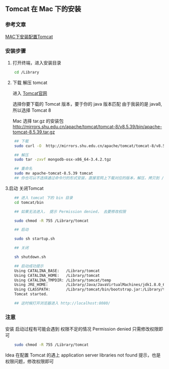 ## Tomcat 在 Mac 下的安装

### 参考文章
[MAC下安装配置Tomcat](https://www.jianshu.com/p/69496fb3495e)

### 安装步骤


1. 打开终端，进入安装目录
```sh
    cd /Library
```


2. 下载 解压 tomcat

    进入 [Tomcat官网](https://tomcat.apache.org/)

    选择你要下载的 Tomcat 版本，要于你的 java 版本匹配
    由于我装的是 java8, 所以选择 Tomcat 8

    Mac 选择 tar.gz 的安装包
    http://mirrors.shu.edu.cn/apache/tomcat/tomcat-8/v8.5.39/bin/apache-tomcat-8.5.39.tar.gz


```sh
    ## 下载
    sudo curl -O  http://mirrors.shu.edu.cn/apache/tomcat/tomcat-8/v8.5.39/bin/apache-tomcat-8.5.39.tar.gz

    ## 解压
    sudo tar -zxvf mongodb-osx-x86_64-3.4.2.tgz

    ## 重命名
    sudo mv apache-tomcat-8.5.39 tomcat
    ## 你也可以不选择通过命令行的形式安装，直接官网上下载对应的版本，解压，拷贝到 /Library 目录下可以
```

3.启动 关闭Tomcat
```sh
    ## 进入 tomcat 下的 bin 目录
    cd tomcat/bin

    ## 如果无法进入， 提示 Permission denied， 去要修改权限

    sudo chmod -R 755 /Library/tomcat

    ## 启动

    sudo sh startup.sh

    ## 关闭

    sh shutdown.sh

    ## 启动成功提示
    Using CATALINA_BASE:   /Library/tomcat
    Using CATALINA_HOME:   /Library/tomcat
    Using CATALINA_TMPDIR: /Library/tomcat/temp
    Using JRE_HOME:        /Library/Java/JavaVirtualMachines/jdk1.8.0_60.jdk/Contents/Home
    Using CLASSPATH:       /Library/tomcat/bin/bootstrap.jar:/Library/tomcat/bin/tomcat-juli.jar
    Tomcat started.

    ## 这时候打开浏览器进入 http://localhost:8080/

```


### 注意
安装  启动过程有可能会遇到 权限不足的情况 Permission denied
只需修改权限即可

```sh
    sudo chmod -R 755 /Library/tomcat
```

Idea 在配置 Tomcat 的遇上 application server libraries not found 提示，也是权限问题，修改权限即可
